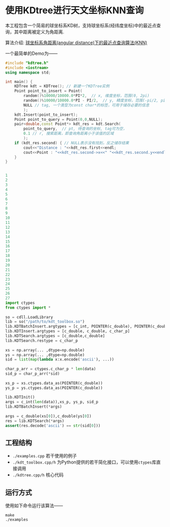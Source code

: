 # 使用KDtree进行天文坐标KNN查询

本工程包含一个简易的球坐标系KD树，支持球坐标系(经纬度坐标)中的最近点查询，其中距离被定义为角距离.

算法介绍: [球坐标系角距离(angular distance)下的最近点查询算法(KNN)](https://mhy12345.xyz/technology/angular-kdtree/)

一个最简单的Demo为——

```c++
#include "kdtree.h"
#include <iostream>
using namespace std;

int main() {
    KDTree kdt = KDTree(); // 新建一个KDTree实例
    Point point_to_insert = Point(
        random()%10000/10000.0*PI*2,  // x, 维度坐标，范围(0, 2pi)
        random()%10000/10000.0*PI - PI/2,  // y, 精度坐标，范围(-pi/2, pi/2)
        NULL // tag, 一个类型为const char*的标签，可用于储存必要的信息
        );
    kdt.Insert(point_to_insert);
    Point point_to_query = Point(0,0,NULL);
    pair<double,const Point*> kdt_res = kdt.Search(
        point_to_query,  // pt, 待查询的坐标, tag可为空，
        0.1 // r, 搜索距离，即查询角距离小于该值的区域
        );
    if (kdt_res.second) { // NULL表示没有找到，反之储存结果
        cout<<"Distance : "<<kdt_res.first<<endl;
        cout<<Point : "<<kdt_res.second->x<<" "<<kdt_res.second.y<<endl;
    }
}
```

```python

1
2
3
4
5
6
7
8
9
10
11
12
13
14
15
16
17
18
19
20
21
22
23
24
25
26
27
import ctypes
from ctypes import *
 
so = cdll.LoadLibrary   
lib = so("/path/to/kdt_toolbox.so")
lib.KDTBatchInsert.argtypes = [c_int, POINTER(c_double), POINTER(c_double), POINTER(c_char_p)]
lib.KDTInsert.argtypes = [c_double, c_double, c_char_p]
lib.KDTSearch.argtypes = [c_double,c_double]
lib.KDTSearch.restype = c_char_p
 
xs = np.array(... ,dtype=np.double)
ys = np.array(... ,dtype=np.double)
sid = list(map(lambda x:x.encode('ascii'), ...))
 
char_p_arr = ctypes.c_char_p * len(data)
sid_p = char_p_arr(*sid)
 
xs_p = xs.ctypes.data_as(POINTER(c_double))
ys_p = ys.ctypes.data_as(POINTER(c_double))
 
lib.KDTInit()
args = c_int(len(data)),xs_p, ys_p, sid_p
lib.KDTBatchInsert(*args)
 
args = c_double(xs[0]),c_double(ys[0])
res = lib.KDTSearch(*args)
assert(res.decode('ascii') == str(sid[0]))
```

## 工程结构

 * `./examples.cpp` 若干使用的例子
 * `./kdt_toolbox.cpp/h` 为Python提供的若干简化接口，可以使用`ctypes`库直接调用
 * `./kdtree.cpp/h` 核心代码

## 运行方式

使用如下命令运行该算法——

```
make
./examples
```
